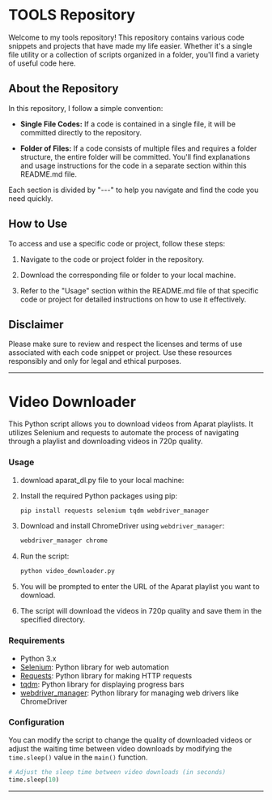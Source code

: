 # TOOLS Repository

Welcome to my tools repository! This repository contains various code snippets and projects that have made my life easier. Whether it's a single file utility or a collection of scripts organized in a folder, you'll find a variety of useful code here.

## About the Repository

In this repository, I follow a simple convention:

- **Single File Codes:** If a code is contained in a single file, it will be committed directly to the repository.

- **Folder of Files:** If a code consists of multiple files and requires a folder structure, the entire folder will be committed. You'll find explanations and usage instructions for the code in a separate section within this README.md file.

Each section is divided by "---" to help you navigate and find the code you need quickly.

## How to Use

To access and use a specific code or project, follow these steps:

1. Navigate to the code or project folder in the repository.

2. Download the corresponding file or folder to your local machine.

3. Refer to the "Usage" section within the README.md file of that specific code or project for detailed instructions on how to use it effectively.

## Disclaimer

Please make sure to review and respect the licenses and terms of use associated with each code snippet or project. Use these resources responsibly and only for legal and ethical purposes.

---
# Video Downloader

This Python script allows you to download videos from Aparat playlists. It utilizes Selenium and requests to automate the process of navigating through a playlist and downloading videos in 720p quality.
### Usage

1. download aparat_dl.py  file to your local machine:

2. Install the required Python packages using pip:

   ```bash
   pip install requests selenium tqdm webdriver_manager
   ```

3. Download and install ChromeDriver using `webdriver_manager`:

   ```bash
   webdriver_manager chrome
   ```

4. Run the script:

   ```bash
   python video_downloader.py
   ```

5. You will be prompted to enter the URL of the Aparat playlist you want to download.

6. The script will download the videos in 720p quality and save them in the specified directory.

### Requirements

- Python 3.x
- [Selenium](https://pypi.org/project/selenium/): Python library for web automation
- [Requests](https://pypi.org/project/requests/): Python library for making HTTP requests
- [tqdm](https://pypi.org/project/tqdm/): Python library for displaying progress bars
- [webdriver_manager](https://pypi.org/project/webdriver-manager/): Python library for managing web drivers like ChromeDriver

### Configuration

You can modify the script to change the quality of downloaded videos or adjust the waiting time between video downloads by modifying the `time.sleep()` value in the `main()` function.

```python
# Adjust the sleep time between video downloads (in seconds)
time.sleep(10)
```
---
